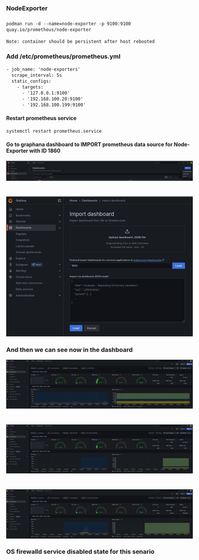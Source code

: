 ### NodeExporter

### 
    podman run -d --name=node-exporter -p 9100:9100 quay.io/prometheus/node-exporter

    Note: container should be persistent after host rebooted
    
### Add /etc/prometheus/prometheus.yml

    - job_name: 'node-exporters'
      scrape_interval: 5s
      static_configs:
        - targets: 
          - '127.0.0.1:9100'
          - '192.168.100.20:9100'
          - '192.168.100.199:9100'

#### Restart prometheus service
    systemctl restart prometheus.service

#### Go to graphana dashboard to IMPORT prometheus data source for Node-Exporter with ID 1860

![Photo](https://github.com/Adrianhein/NodeExporter-cAdvisor/blob/main/images/import.png)
#
![Photo](https://github.com/Adrianhein/NodeExporter-cAdvisor/blob/main/images/1860_for-node-exporter.png)

### And then we can see now in the dashboard

![Photo](https://github.com/Adrianhein/NodeExporter-cAdvisor/blob/main/images/127.png)
#
![Photo](https://github.com/Adrianhein/NodeExporter-cAdvisor/blob/main/images/199.png)
#
![Photo](https://github.com/Adrianhein/NodeExporter-cAdvisor/blob/main/images/20.png)


### OS firewalld service disabled state for this senario
